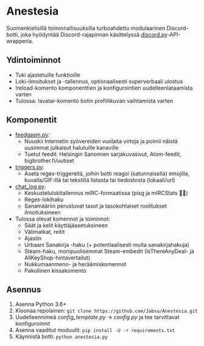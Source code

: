# Anestesia
Suomenkielisillä toiminnallisuuksilla turboahdettu modulaarinen Discord-botti, joka hyödyntää Discord-rajapinnan käsittelyssä [discord.py](https://github.com/Rapptz/discord.py)-API-wrapperia.


## Ydintoiminnot
- Tuki ajastetuille funktioille
- Loki-ilmoitukset ja -tallennus, optionaalisesti superverbaali ulostus
- !reload-komento komponenttien ja konfigurointien uudelleenlataamista varten
- Tulossa: !avatar-komento botin profiilikuvan vaihtamista varten


## Komponentit
- [feedgasm.py](https://github.com/Jabsu/Anestesia/wiki#feedgasmpy): 
    - Nuuskii Internetin syövereiden vuolaita virtoja ja poimii näistä uusimmat julkaisut halutuille kanaville
    - Tuetut feedit: Helsingin Sanomien sarjakuvasivut, Atom-feedit, bigbrother.fi/uutiset
- [triggers.py](https://github.com/Jabsu/Anestesia/wiki#triggerspy):
    - Aseta regex-triggereitä, joihin botti reagoi (satunnaisella) emojilla, kuvalla/GIF:illä tai tekstillä listasta tai tiedostosta (lokaali/url)
- [chat_log.py](https://github.com/Jabsu/Anestesia/wiki#chat_logpy): 
    - Keskustelulokitallennus mIRC-formaatissa (pisg ja mIRCStats 🖐🏼)
    - Regex-lokihaku 
    - Sanamääriin perustuvat tasot ja tasokohtaiset roolitukset ilmoituksineen
- Tulossa olevat komennot ja toiminnot: 
    - Säät ja kelit käyttäjäasetuksineen
    - Välimatkat, reitit
    - Ajastin
    - Urbaani Sanakirja -haku (+ potentiaalisesti muita sanakirjahakuja)
    - Steam-haku, monipuolisemmat Steam-embedit (IsThereAnyDeal- ja AllKeyShop-hintavertailut)
    - Nukkumaanmeno- ja heräämiskomennot
    - Pakollinen kissakomento


## Asennus
1. Asenna Python 3.6+
2. Kloonaa repolainen: `git clone https://github.com/Jabsu/Anestesia.git`
3. Uudelleennimeä *config_template.py* -> *config.py* ja tee tarvittavat konfiguroinnit
4. Asenna vaaditut moduulit: `pip install -U -r requirements.txt`
5. Käynnistä botti: `python anestesia.py`